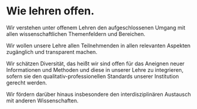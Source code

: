 <!---
   NAME - The NAME of this project is:
ethos

  FILE - The FILENAME of the current file is:
/v4a2.md

  CREATION - This project was CREATED on:
2017-01-28-16:15:00 UTC

  MODIFICATION - This project was last MODIFIED on:
2017-01-28-16:15:00 UTC

  VERSION - The current VERSION of this project is:
<git-commit-hash>-2017-01-28-16:15:00 UTC

  CREATOR(S) - This project was CREATED by:
Michael Czechowski, Martin Maga

  CONTACT - You can CONTACT the creator(s) or developer(s) of this project at:
E-Mail: mail@martinmaga.de

  COPYRIGHT - The COPYRIGHT holder of this project is:
COPYRIGHT (c) 2016 Martin Maga

  LICENSE - This project is LICENSED under the following license:
Martin Maga 2016 CC BY-SA 4.0 https://creativecommons.org

  SUBFILE – This is a SUBFILE! For more INFORMATION on this project go to:
/README.md
--->

# Wie lehren offen.

Wir verstehen unter offenem Lehren den aufgeschlossenen Umgang mit allen wissenschaftlichen Themenfeldern und Bereichen.

Wir wollen unsere Lehre allen Teilnehmenden in allen relevanten Aspekten zugänglich und transparent machen.

Wir schätzen Diversität, das heißt wir sind offen für das Aneignen neuer Informationen und Methoden und diese in unserer Lehre zu integrieren, sofern sie den qualitativ-professionellen Standards unserer Institution gerecht werden.

Wir fördern darüber hinaus insbesondere den interdisziplinären Austausch mit anderen Wissenschaften.

